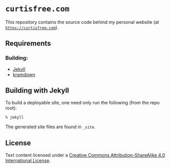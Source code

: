 `curtisfree.com`
================
This repository contains the source code behind my personal website (at
[`https://curtisfree.com`][site]).

Requirements
------------

### Building:

* [Jekyll][jekyll]
* [kramdown][kramdown]

Building with Jekyll
--------------------
To build a deployable site, one need only run the following (from the repo root):

    % jekyll

The generated site files are found in `_site`.

License
-------

Text content licensed under a <a rel="license"
href="http://creativecommons.org/licenses/by-sa/4.0/"> Creative Commons Attribution-ShareAlike 4.0
International License</a>.

[site]:     https://curtisfree.com
[jekyll]:   http://jekyllrb.com
[kramdown]: http://kramdown.rubyforge.org
